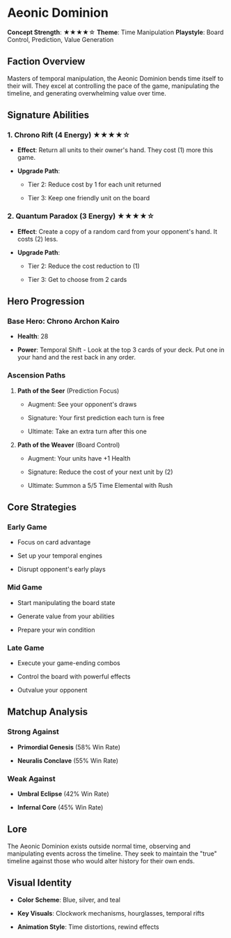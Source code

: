 # Aeonic Dominion

**Concept Strength**: ★★★★☆
**Theme**: Time Manipulation
**Playstyle**: Board Control, Prediction, Value Generation

## Faction Overview

Masters of temporal manipulation, the Aeonic Dominion bends time itself to their will. They excel at controlling the pace of the game, manipulating the timeline, and generating overwhelming value over time.

## Signature Abilities

### 1. Chrono Rift (4 Energy) ★★★★☆

- **Effect**: Return all units to their owner's hand. They cost (1) more this game.

- **Upgrade Path**:

  - Tier 2: Reduce cost by 1 for each unit returned

  - Tier 3: Keep one friendly unit on the board

### 2. Quantum Paradox (3 Energy) ★★★★☆

- **Effect**: Create a copy of a random card from your opponent's hand. It costs (2) less.

- **Upgrade Path**:

  - Tier 2: Reduce the cost reduction to (1)

  - Tier 3: Get to choose from 2 cards

## Hero Progression

### Base Hero: Chrono Archon Kairo

- **Health**: 28

- **Power**: Temporal Shift - Look at the top 3 cards of your deck. Put one in your hand and the rest back in any order.

### Ascension Paths

1. **Path of the Seer** (Prediction Focus)

   - Augment: See your opponent's draws

   - Signature: Your first prediction each turn is free

   - Ultimate: Take an extra turn after this one

2. **Path of the Weaver** (Board Control)

   - Augment: Your units have +1 Health

   - Signature: Reduce the cost of your next unit by (2)

   - Ultimate: Summon a 5/5 Time Elemental with Rush

## Core Strategies

### Early Game

- Focus on card advantage

- Set up your temporal engines

- Disrupt opponent's early plays

### Mid Game

- Start manipulating the board state

- Generate value from your abilities

- Prepare your win condition

### Late Game

- Execute your game-ending combos

- Control the board with powerful effects

- Outvalue your opponent

## Matchup Analysis

### Strong Against

- **Primordial Genesis** (58% Win Rate)

- **Neuralis Conclave** (55% Win Rate)

### Weak Against

- **Umbral Eclipse** (42% Win Rate)

- **Infernal Core** (45% Win Rate)

## Lore

The Aeonic Dominion exists outside normal time, observing and manipulating events across the timeline. They seek to maintain the "true" timeline against those who would alter history for their own ends.

## Visual Identity

- **Color Scheme**: Blue, silver, and teal

- **Key Visuals**: Clockwork mechanisms, hourglasses, temporal rifts

- **Animation Style**: Time distortions, rewind effects

